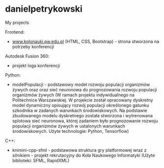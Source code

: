 # danielpetrykowski
My projects

Frontend:
- www.kolonauki.pw.edu.pl   (HTML, CSS, Bootstrap) - strona stworzona na potrzeby konferencji

Autodesk Fusion 360:
- projekt loga konferencji

Python:
- modelPopulacji - podstawowy model rozwoju populacji organizmów żywych oraz oraz sieć neuronowa do prognozowania rozwoju populacji organizmów żywych (W ramach projektu indywidualnego na Politechnice Warszawskiej. W projekcie został opracowany dyskretny model dynamiczny opisujący rozwój populacji określonego gatunku szkodnika w zadanych warunkach środowiskowych.
Na podstawie zbudowanego modelu dyskretnego została stworzona i wytrenowana splotowa sieć neuronowa, której zadaniem było prognozowanie rozwoju populacji organizmów żywych w ustalonych warunkach środowiskowych. Użyte technologie: Python, Tensorflow)

C++:
- knimini-cpp-sfml - podstawowa struktura gry platformowej wraz z silnikiem - projekt rekrutacyjny do Koła Naukowego Informatyki (Użyte biblioteki: SFML, RapidXML)

